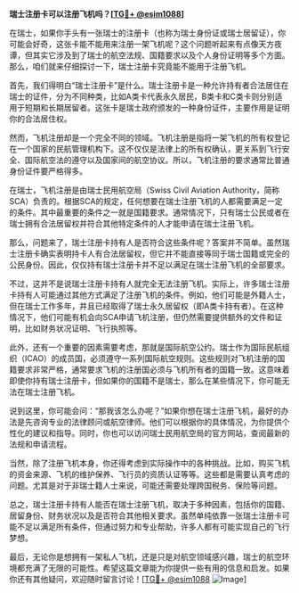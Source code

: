 **瑞士注册卡可以注册飞机吗？[[TG💪+ @esim1088](https://t.me/s/esim1088)]**

在瑞士，如果你手头有一张瑞士的注册卡（也称为瑞士身份证或瑞士居留证），你可能会好奇，这张卡能不能用来注册一架飞机呢？这个问题听起来有点像天方夜谭，但其实它涉及到了瑞士的航空法规、国籍要求以及个人身份证明等多个方面。那么，咱们就来仔细探讨一下，瑞士注册卡究竟能不能用于注册飞机。

首先，我们得明白“瑞士注册卡”是什么。瑞士注册卡是一种允许持有者合法居住在瑞士的证件，分为不同种类，比如A类卡代表永久居民，B类卡和C类卡则分别适用于短期和长期居留者。这张卡是瑞士政府颁发的一种身份证件，主要作用是证明你的合法居住权。

然而，飞机注册却是一个完全不同的领域。飞机注册是指将一架飞机的所有权登记在一个国家的民航管理机构下。这不仅仅是法律上的所有权确认，更关系到飞行安全、国际航空法的遵守以及国家间的航空协议。所以，飞机注册的要求通常比普通身份证件要严格得多。

在瑞士，飞机注册是由瑞士民用航空局（Swiss Civil Aviation Authority，简称SCA）负责的。根据SCA的规定，任何想要在瑞士注册飞机的人都需要满足一定的条件。其中最重要的条件之一就是国籍要求。通常情况下，只有瑞士公民或者在瑞士拥有合法居留权并符合其他特定条件的人才能申请在瑞士注册飞机。

那么，问题来了，瑞士注册卡持有人是否符合这些条件呢？答案并不简单。虽然瑞士注册卡确实表明持卡人有合法居留权，但它并不能直接等同于瑞士国籍或完全的公民身份。因此，仅仅持有瑞士注册卡并不足以满足在瑞士注册飞机的全部要求。

不过，这并不是说瑞士注册卡持有人就完全无法注册飞机。实际上，许多瑞士注册卡持有人可能通过其他方式满足了注册飞机的条件。例如，他们可能是外籍人士，但在瑞士工作多年，并且已经取得了瑞士永久居留权（即A类卡持有者）。在这种情况下，他们可能有机会向SCA申请飞机注册，但仍然需要提供额外的文件和证明，比如财务状况证明、飞行执照等。

此外，还有一个重要的因素需要考虑，那就是国际航空公约。瑞士作为国际民航组织（ICAO）的成员国，必须遵守一系列国际航空规则。这些规则对飞机注册的国籍要求非常严格，通常要求飞机的注册国必须与飞机所有者的国籍一致。这意味着即使你持有瑞士注册卡，但如果你的国籍不是瑞士，那么在某些情况下，你可能无法在瑞士注册飞机。

说到这里，你可能会问：“那我该怎么办呢？”如果你想在瑞士注册飞机，最好的办法是先咨询专业的法律顾问或航空律师。他们可以根据你的具体情况，为你提供个性化的建议和指导。同时，你也可以访问瑞士民用航空局的官方网站，查阅最新的法规和申请流程。

当然，除了注册飞机本身，你还得考虑到实际操作中的各种挑战。比如，购买飞机的资金来源、飞机的维护保养、飞行员的资质认证等等。这些都是需要认真考虑的问题。尤其是对于非瑞士籍人士来说，可能还需要处理跨国税务、保险等问题。

总之，瑞士注册卡持有人能否在瑞士注册飞机，取决于多种因素，包括你的国籍、居留身份、财务状况以及是否符合其他相关要求。虽然单纯依靠一张瑞士注册卡可能不足以满足所有条件，但通过努力和专业帮助，许多人都有可能实现自己的飞行梦想。

最后，无论你是想拥有一架私人飞机，还是只是对航空领域感兴趣，瑞士的航空环境都充满了无限的可能性。希望这篇文章能为你提供一些有用的信息和启发。如果你还有其他疑问，欢迎随时留言讨论！[[TG💪+ @esim1088](https://t.me/s/esim1088) ![Image](https://i.postimg.cc/4NQfJmqS/Snipaste-2025-05-13-00-14-12.png)]